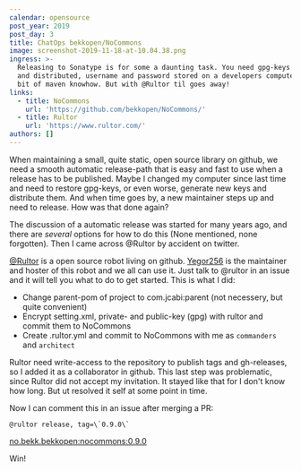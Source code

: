 ```yaml
---
calendar: opensource
post_year: 2019
post_day: 3
title: ChatOps bekkopen/NoCommons
image: screenshot-2019-11-18-at-10.04.38.png
ingress: >-
  Releasing to Sonatype is for some a daunting task. You need gpg-keys generated
  and distributed, username and password stored on a developers computer and a
  bit of maven knowhow. But with @Rultor til goes away!
links:
  - title: NoCommons
    url: 'https://github.com/bekkopen/NoCommons/'
  - title: Rultor
    url: 'https://www.rultor.com/'
authors: []
---
```

When maintaining a small, quite static, open source library on github, we need a smooth automatic release-path that is easy and fast to use when a release has to be published. Maybe I changed my computer since last time and need to restore gpg-keys, or even worse, generate new keys and distribute them. And when time goes by, a new maintainer steps up and need to release. How was that done again?

The discussion of a automatic release was started for many years ago, and there are _several_ options for how to do this (None mentioned, none forgotten). Then I came across @Rultor by accident on twitter.

[@Rultor](http://rultor.com) is a open source robot living on github. [Yegor256](https://www.yegor256.com) is the maintainer and hoster of this robot and we all can use it. Just talk to @rultor in an issue and it will tell you what to do to get started. This is what I did:

* Change parent-pom of project to com.jcabi:parent (not necessery, but quite convenient)
* Encrypt setting.xml, private- and public-key (gpg) with rultor and commit them to NoCommons
* Create .rultor.yml and commit to NoCommons with me as `commanders` and `architect`

Rultor need write-access to the repository to publish tags and gh-releases, so I added it as a collaborator in github. This last step was problematic, since Rultor did not accept my invitation. It stayed like that for I don't know how long. But ut resolved it self at some point in time.

Now I can comment this in an issue after merging a PR:

``` @rultor release, tag=\`0.9.0\` ```

[no.bekk.bekkopen:nocommons:0.9.0](https://github.com/bekkopen/NoCommons/releases/tag/0.9.0)

Win!
